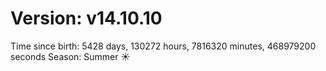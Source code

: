 # Version: v14.10.10
Time since birth: 5428 days, 130272 hours, 7816320 minutes, 468979200 seconds
Season: Summer ☀️
